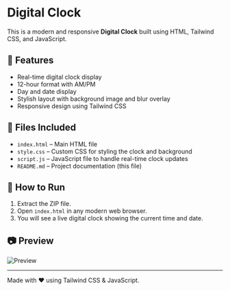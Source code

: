 # Digital Clock

This is a modern and responsive **Digital Clock** built using HTML, Tailwind CSS, and JavaScript.

## 🔧 Features

- Real-time digital clock display
- 12-hour format with AM/PM
- Day and date display
- Stylish layout with background image and blur overlay
- Responsive design using Tailwind CSS

## 📁 Files Included

- `index.html` – Main HTML file
- `style.css` – Custom CSS for styling the clock and background
- `script.js` – JavaScript file to handle real-time clock updates
- `README.md` – Project documentation (this file)

## 🚀 How to Run

1. Extract the ZIP file.
2. Open `index.html` in any modern web browser.
3. You will see a live digital clock showing the current time and date.

## 📷 Preview

![Preview](https://storage.googleapis.com/workspace-0f70711f-8b4e-4d94-86f1-2a93ccde5887/image/73a86f25-cd6d-42fe-a205-476db9445859.png)

---

Made with ❤️ using Tailwind CSS & JavaScript.
